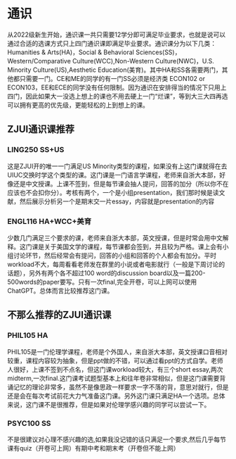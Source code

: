 # 通识

从2022级新生开始，通识课一共只需要12学分即可满足毕业要求，也就是说可以通过合适的选课方式只上四门通识课即满足毕业要求。通识课分为以下几类：Humanities & Arts(HA)，Social & Behavioral Sciences(SS)，Western/Comparative Culture(WCC),Non-Western Culture(NWC)，U.S. Minority Culture(US),Aesthetic Education(美育)。其中HA和SS各需要两门，其他都只需要一门。CE和ME的同学的有一门SS必须是经济类 ECON102 or ECON103，EE和ECE的同学没有任何限制。因为通识在安排得当的情况下只用上四门，因此如果大一没选上想上的课也不用去硬上一门“烂课”，等到大三大四再选可以拥有更高的优先级，更能轻松的上到想上的课。

## ZJUI通识课推荐

### LING250 SS+US

这是ZJUI开的唯一一门满足US Minority类型的课程，如果没有上这门课就得在去UIUC交换时学这个类型的课。这门课是一门语言学课程，老师来自浙大本部，好像还是中文授课。上课不签到，但是每节课会抽人提问，回答的加分（所以你不在应该也不会扣你分）。考核有两个，一个是小组presentation，我们那时候是读文献，然后展示分析另一个是期末交一片essay，内容就是presentation的内容

### ENGL116 HA+WCC+美育

少数几门满足三个要求的课，老师来自浙大本部，英文授课，但是时常会用中文解释。这门课是关于美国文学的课程，每节课都会签到，并且较为严格。课上会有小组讨论环节，然后经常会有提问，回答的小组和回答的个人都会有加分。平时workload不大，每周看看老师发在群里的小说或者电影就行（一般是下周讨论的话题），另外有两个各不超过100 word的discussion board以及一篇200-500words的paper要写。只有一次final,完全开卷，可以上网可以使用ChatGPT。总体而言比较推荐这门课。

## 不那么推荐的ZJUI通识课

### PHIL105 HA

PHIL105是一门伦理学课程，老师是个外国人，来自浙大本部，英文授课口音相对较重，课程内容较为抽象，但是ppt做的不错，可以通过看ppt的方式自学。老师人很好，上课不签到不点名，但这门课workload较大，有三个short essay,两次midterm,一次final.这门课考试题型基本上和往年卷非常相似，但是这门课需要背诵记忆的理论非常多，虽然不是像思政一样要求一字不落的背，意思对就行，但是还是会在每次考试前花大力气准备这门课。另外这门课只满足HA一个选项。总体来说，这门课不是很推荐，但是如果对伦理学感兴趣的同学可以尝试一下。
### PSYC100 SS
不是很建议对心理不感兴趣的选,如果我没记错的话只满足一个要求,然后几乎每节课有quiz（开卷可上网）有期中考和期末考（开卷但不能上网）
